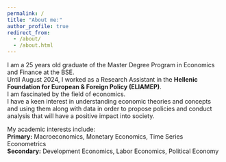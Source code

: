 ```yaml
---
permalink: /
title: "About me:"
author_profile: true
redirect_from: 
  - /about/
  - /about.html
---
```


I am a 25 years old graduate of the Master Degree Program in Economics and Finance at the BSE.<br>
Until August 2024, I worked as a Research Assistant in the **Hellenic Foundation for European & Foreign Policy (ELIAMEP)**.<br>
I am fascinated by the field of economics. <br>
I have a keen interest in understanding economic theories and concepts and using them along with data in order to propose policies and conduct analysis that will have a positive impact into society.

My academic interests include:<br>
**Primary:** Macroeconomics, Monetary Economics, Time Series Econometrics<br>
**Secondary:** Development Economics, Labor Economics, Political Economy <br>


<!--📰 News:
* I am at TSE-->


